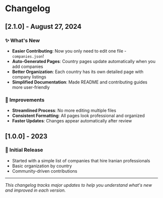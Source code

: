 # Changelog

## [2.1.0] - August 27, 2024

### ✨ What's New

- **Easier Contributing**: Now you only need to edit one file - `companies.json`!
- **Auto-Generated Pages**: Country pages update automatically when you add companies
- **Better Organization**: Each country has its own detailed page with company listings
- **Simplified Documentation**: Made README and contributing guides more user-friendly

### 🔧 Improvements

- **Streamlined Process**: No more editing multiple files
- **Consistent Formatting**: All pages look professional and organized
- **Faster Updates**: Changes appear automatically after review

## [1.0.0] - 2023

### 🚀 Initial Release

- Started with a simple list of companies that hire Iranian professionals
- Basic organization by country
- Community-driven contributions

---

_This changelog tracks major updates to help you understand what's new and improved in each version._
